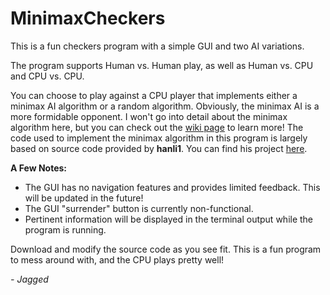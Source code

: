 # MinimaxCheckers

This is a fun checkers program with a simple GUI and two AI variations.

The program supports Human vs. Human play, as well as Human vs. CPU and CPU vs. CPU.

You can choose to play against a CPU player that implements either a minimax AI algorithm or a random algorithm. Obviously, the minimax AI is a more formidable opponent.
I won't go into detail about the minimax algorithm here, but you can check out the [wiki page](https://en.wikipedia.org/wiki/Minimax) to learn more!
The code used to implement the minimax algorithm in this program is largely based on source code provided by <b>hanli1</b>. You can find his project [here](https://github.com/hanli1/minimax-checkers).

<b>A Few Notes:</b>
- The GUI has no navigation features and provides limited feedback. This will be updated in the future! 
- The GUI "surrender" button is currently non-functional.
- Pertinent information will be displayed in the terminal output while the program is running. 

Download and modify the source code as you see fit. This is a fun program to mess around with, and the CPU plays pretty well!

<i>- Jagged</i>
